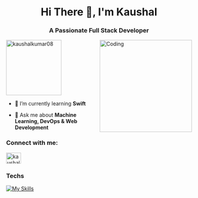 <h1 align="center">Hi There 👋, I'm  Kaushal </h1>
<h3 align="center">A Passionate Full Stack Developer</h3>

<img src="https://media.giphy.com/media/pOZhmE42D1WrCWATLK/giphy.gif?cid=790b7611q9voiduaxlalsijxxlnea4vgsgyt8xqtb2ddynua&ep=v1_gifs_search&rid=giphy.gif&ct=g" align="right" alt="Coding" width="250"/>


<p align="left"> <img src="https://komarev.com/ghpvc/?username=kaushalkumar08&label=Profile%20views&color=green&style=flat" style="width: 150px;" alt="kaushalkumar08" /> </p>

- 🌱 I’m currently learning **Swift** 

- 💬 Ask me about **Machine Learning, DevOps & Web Development**


<h3 align="left">Connect with me:</h3>
<p align="left">
<a href="https://linkedin.com/in/kaushal-k-90927222a" target="blank"><img align="center" src="https://raw.githubusercontent.com/rahuldkjain/github-profile-readme-generator/master/src/images/icons/Social/linked-in-alt.svg" alt="kaushal-k-90927222a" height="30" width="40" /></a>
</p>



<h3 align="left">Techs</h3>
<a href="https://skillicons.dev" target="_blank">
  <img src="https://skillicons.dev/icons?i=react,js,html,css,docker,git,mysql,py,php,r,tailwind,vim,postman,nodejs,pytorch,tensorflow,opencv,docker" alt="My Skills" />
</a>


